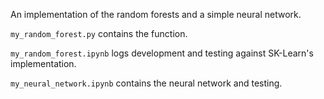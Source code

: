 An implementation of the random forests and a simple neural network. 

`my_random_forest.py` contains the function.

`my_random_forest.ipynb` logs development and testing against SK-Learn's implementation.

`my_neural_network.ipynb` contains the neural network and testing.
